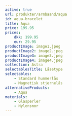 ```yaml
---
active: true
url: produkter/armbaand/aqua
id: aqua-bracelet
title: Aqua
price: 199.95
prices:
    dkk: 199.95
    eur: 29.95
productImage: image1.jpeg
productImage2: image2.jpeg
productImage3: image3.jpeg
productImage4: image4.jpeg
collection: Astra
selectablesTitle: Låsetype
selectables:
    - Standard hummerlås
    - Magnetisk stjernelås
alternativeProducts:
    - Aqua
materials:
    - Glasperler
    - Nylonsnor
---
```

